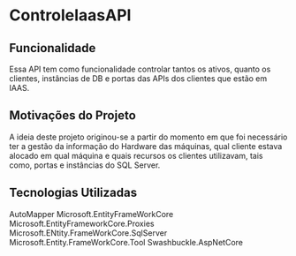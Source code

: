 # ControleIaasAPI
## Funcionalidade
Essa API tem como funcionalidade controlar tantos os ativos, quanto os clientes, instâncias de DB e portas das APIs dos clientes que estão em IAAS.

## Motivações do Projeto
A ideia deste projeto originou-se a partir do momento em que foi necessário ter a gestão da informação do Hardware das máquinas, qual cliente estava alocado em qual máquina e quais recursos os clientes utilizavam, tais como, portas e instâncias do SQL Server.

## Tecnologias Utilizadas
AutoMapper
Microsoft.EntityFrameWorkCore
Microsoft.EntityFrameworkCore.Proxies
Microsoft.ENtity.FrameWorkCore.SqlServer
Microsoft.Entity.FrameWorkCore.Tool
Swashbuckle.AspNetCore
